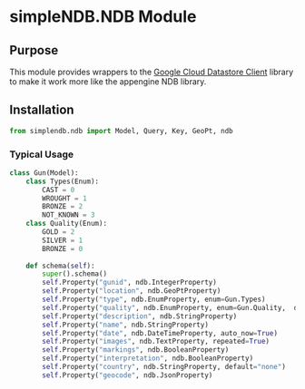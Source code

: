 # simpleNDB.NDB Module

## Purpose

This module provides wrappers to the [Google Cloud Datastore Client](https://googleapis.github.io/google-cloud-python/latest/datastore/index.html) library to make it work more like the appengine NDB library.

## Installation

```python
from simplendb.ndb import Model, Query, Key, GeoPt, ndb
```

### Typical Usage

```python
class Gun(Model):
    class Types(Enum):
        CAST = 0
        WROUGHT = 1
        BRONZE = 2
        NOT_KNOWN = 3
    class Quality(Enum):
        GOLD = 2
        SILVER = 1
        BRONZE = 0
    
    def schema(self):
        super().schema()
        self.Property("gunid", ndb.IntegerProperty)
        self.Property("location", ndb.GeoPtProperty)
        self.Property("type", ndb.EnumProperty, enum=Gun.Types)
        self.Property("quality", ndb.EnumProperty, enum=Gun.Quality,  default=Gun.Quality.BRONZE)
        self.Property("description", ndb.StringProperty)
        self.Property("name", ndb.StringProperty)
        self.Property("date", ndb.DateTimeProperty, auto_now=True)
        self.Property("images", ndb.TextProperty, repeated=True)
        self.Property("markings", ndb.BooleanProperty)
        self.Property("interpretation", ndb.BooleanProperty)
        self.Property("country", ndb.StringProperty, default="none")
        self.Property("geocode", ndb.JsonProperty)
        
```
